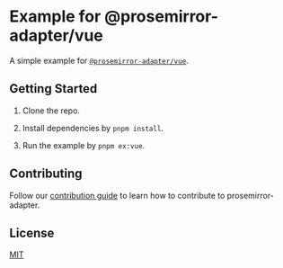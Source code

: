# Example for @prosemirror-adapter/vue

A simple example for [`@prosemirror-adapter/vue`](../../packages/vue/).

## Getting Started

1. Clone the repo.

2. Install dependencies by `pnpm install`.

3. Run the example by `pnpm ex:vue`.

## Contributing

Follow our [contribution guide](../../CONTRIBUTING.md) to learn how to contribute to prosemirror-adapter.

## License

[MIT](../../LICENSE)
